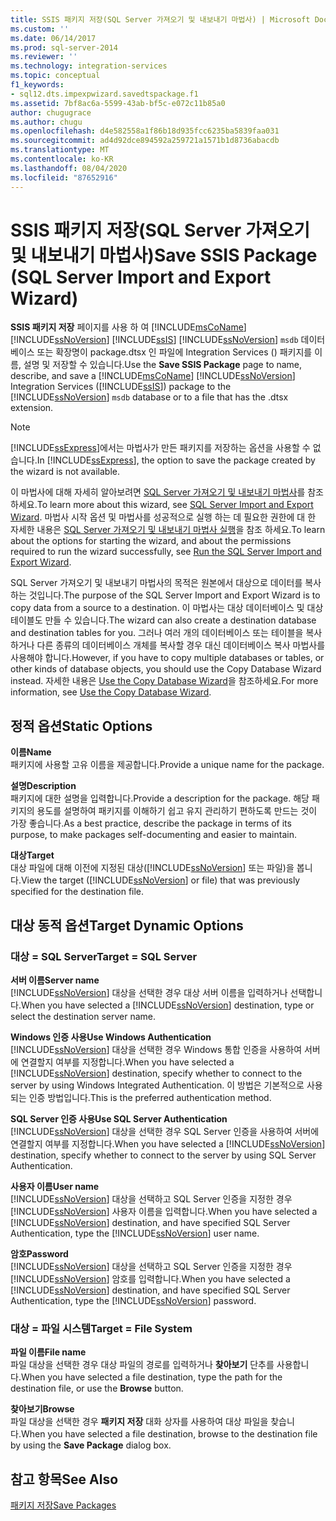```yaml
---
title: SSIS 패키지 저장(SQL Server 가져오기 및 내보내기 마법사) | Microsoft Docs
ms.custom: ''
ms.date: 06/14/2017
ms.prod: sql-server-2014
ms.reviewer: ''
ms.technology: integration-services
ms.topic: conceptual
f1_keywords:
- sql12.dts.impexpwizard.savedtspackage.f1
ms.assetid: 7bf8ac6a-5599-43ab-bf5c-e072c11b85a0
author: chugugrace
ms.author: chugu
ms.openlocfilehash: d4e582558a1f86b18d935fcc6235ba5839faa031
ms.sourcegitcommit: ad4d92dce894592a259721a1571b1d8736abacdb
ms.translationtype: MT
ms.contentlocale: ko-KR
ms.lasthandoff: 08/04/2020
ms.locfileid: "87652916"
---
```

# <a name="save-ssis-package-sql-server-import-and-export-wizard"></a><span data-ttu-id="bfb4e-102">SSIS 패키지 저장(SQL Server 가져오기 및 내보내기 마법사)</span><span class="sxs-lookup"><span data-stu-id="bfb4e-102">Save SSIS Package (SQL Server Import and Export Wizard)</span></span>
  <span data-ttu-id="bfb4e-103">**SSIS 패키지 저장** 페이지를 사용 하 여 [!INCLUDE[msCoName](../../includes/msconame-md.md)] [!INCLUDE[ssNoVersion](../../includes/ssnoversion-md.md)] [!INCLUDE[ssIS](../../includes/ssis-md.md)] [!INCLUDE[ssNoVersion](../../includes/ssnoversion-md.md)] `msdb` 데이터베이스 또는 확장명이 package.dtsx 인 파일에 Integration Services () 패키지를 이름, 설명 및 저장할 수 있습니다.</span><span class="sxs-lookup"><span data-stu-id="bfb4e-103">Use the **Save SSIS Package** page to name, describe, and save a [!INCLUDE[msCoName](../../includes/msconame-md.md)] [!INCLUDE[ssNoVersion](../../includes/ssnoversion-md.md)] Integration Services ([!INCLUDE[ssIS](../../includes/ssis-md.md)]) package to the [!INCLUDE[ssNoVersion](../../includes/ssnoversion-md.md)] `msdb` database or to a file that has the .dtsx extension.</span></span>  
  
> [!NOTE]  
>  <span data-ttu-id="bfb4e-104">[!INCLUDE[ssExpress](../../includes/ssexpress-md.md)]에서는 마법사가 만든 패키지를 저장하는 옵션을 사용할 수 없습니다.</span><span class="sxs-lookup"><span data-stu-id="bfb4e-104">In [!INCLUDE[ssExpress](../../includes/ssexpress-md.md)], the option to save the package created by the wizard is not available.</span></span>  
  
 <span data-ttu-id="bfb4e-105">이 마법사에 대해 자세히 알아보려면 [SQL Server 가져오기 및 내보내기 마법사](import-and-export-data-with-the-sql-server-import-and-export-wizard.md)를 참조 하세요.</span><span class="sxs-lookup"><span data-stu-id="bfb4e-105">To learn more about this wizard, see [SQL Server Import and Export Wizard](import-and-export-data-with-the-sql-server-import-and-export-wizard.md).</span></span> <span data-ttu-id="bfb4e-106">마법사 시작 옵션 및 마법사를 성공적으로 실행 하는 데 필요한 권한에 대 한 자세한 내용은 [SQL Server 가져오기 및 내보내기 마법사 실행](start-the-sql-server-import-and-export-wizard.md)을 참조 하세요.</span><span class="sxs-lookup"><span data-stu-id="bfb4e-106">To learn about the options for starting the wizard, and about the permissions required to run the wizard successfully, see [Run the SQL Server Import and Export Wizard](start-the-sql-server-import-and-export-wizard.md).</span></span>  
  
 <span data-ttu-id="bfb4e-107">SQL Server 가져오기 및 내보내기 마법사의 목적은 원본에서 대상으로 데이터를 복사하는 것입니다.</span><span class="sxs-lookup"><span data-stu-id="bfb4e-107">The purpose of the SQL Server Import and Export Wizard is to copy data from a source to a destination.</span></span> <span data-ttu-id="bfb4e-108">이 마법사는 대상 데이터베이스 및 대상 테이블도 만들 수 있습니다.</span><span class="sxs-lookup"><span data-stu-id="bfb4e-108">The wizard can also create a destination database and destination tables for you.</span></span> <span data-ttu-id="bfb4e-109">그러나 여러 개의 데이터베이스 또는 테이블을 복사하거나 다른 종류의 데이터베이스 개체를 복사할 경우 대신 데이터베이스 복사 마법사를 사용해야 합니다.</span><span class="sxs-lookup"><span data-stu-id="bfb4e-109">However, if you have to copy multiple databases or tables, or other kinds of database objects, you should use the Copy Database Wizard instead.</span></span> <span data-ttu-id="bfb4e-110">자세한 내용은 [Use the Copy Database Wizard](../../relational-databases/databases/use-the-copy-database-wizard.md)을 참조하세요.</span><span class="sxs-lookup"><span data-stu-id="bfb4e-110">For more information, see [Use the Copy Database Wizard](../../relational-databases/databases/use-the-copy-database-wizard.md).</span></span>  
  
## <a name="static-options"></a><span data-ttu-id="bfb4e-111">정적 옵션</span><span class="sxs-lookup"><span data-stu-id="bfb4e-111">Static Options</span></span>  
 <span data-ttu-id="bfb4e-112">**이름**</span><span class="sxs-lookup"><span data-stu-id="bfb4e-112">**Name**</span></span>  
 <span data-ttu-id="bfb4e-113">패키지에 사용할 고유 이름을 제공합니다.</span><span class="sxs-lookup"><span data-stu-id="bfb4e-113">Provide a unique name for the package.</span></span>  
  
 <span data-ttu-id="bfb4e-114">**설명**</span><span class="sxs-lookup"><span data-stu-id="bfb4e-114">**Description**</span></span>  
 <span data-ttu-id="bfb4e-115">패키지에 대한 설명을 입력합니다.</span><span class="sxs-lookup"><span data-stu-id="bfb4e-115">Provide a description for the package.</span></span> <span data-ttu-id="bfb4e-116">해당 패키지의 용도를 설명하여 패키지를 이해하기 쉽고 유지 관리하기 편하도록 만드는 것이 가장 좋습니다.</span><span class="sxs-lookup"><span data-stu-id="bfb4e-116">As a best practice, describe the package in terms of its purpose, to make packages self-documenting and easier to maintain.</span></span>  
  
 <span data-ttu-id="bfb4e-117">**대상**</span><span class="sxs-lookup"><span data-stu-id="bfb4e-117">**Target**</span></span>  
 <span data-ttu-id="bfb4e-118">대상 파일에 대해 이전에 지정된 대상([!INCLUDE[ssNoVersion](../../includes/ssnoversion-md.md)] 또는 파일)을 봅니다.</span><span class="sxs-lookup"><span data-stu-id="bfb4e-118">View the target ([!INCLUDE[ssNoVersion](../../includes/ssnoversion-md.md)] or file) that was previously specified for the destination file.</span></span>  
  
## <a name="target-dynamic-options"></a><span data-ttu-id="bfb4e-119">대상 동적 옵션</span><span class="sxs-lookup"><span data-stu-id="bfb4e-119">Target Dynamic Options</span></span>  
  
### <a name="target--sql-server"></a><span data-ttu-id="bfb4e-120">대상 = SQL Server</span><span class="sxs-lookup"><span data-stu-id="bfb4e-120">Target = SQL Server</span></span>  
 <span data-ttu-id="bfb4e-121">**서버 이름**</span><span class="sxs-lookup"><span data-stu-id="bfb4e-121">**Server name**</span></span>  
 <span data-ttu-id="bfb4e-122">[!INCLUDE[ssNoVersion](../../includes/ssnoversion-md.md)] 대상을 선택한 경우 대상 서버 이름을 입력하거나 선택합니다.</span><span class="sxs-lookup"><span data-stu-id="bfb4e-122">When you have selected a [!INCLUDE[ssNoVersion](../../includes/ssnoversion-md.md)] destination, type or select the destination server name.</span></span>  
  
 <span data-ttu-id="bfb4e-123">**Windows 인증 사용**</span><span class="sxs-lookup"><span data-stu-id="bfb4e-123">**Use Windows Authentication**</span></span>  
 <span data-ttu-id="bfb4e-124">[!INCLUDE[ssNoVersion](../../includes/ssnoversion-md.md)] 대상을 선택한 경우 Windows 통합 인증을 사용하여 서버에 연결할지 여부를 지정합니다.</span><span class="sxs-lookup"><span data-stu-id="bfb4e-124">When you have selected a [!INCLUDE[ssNoVersion](../../includes/ssnoversion-md.md)] destination, specify whether to connect to the server by using Windows Integrated Authentication.</span></span> <span data-ttu-id="bfb4e-125">이 방법은 기본적으로 사용되는 인증 방법입니다.</span><span class="sxs-lookup"><span data-stu-id="bfb4e-125">This is the preferred authentication method.</span></span>  
  
 <span data-ttu-id="bfb4e-126">**SQL Server 인증 사용**</span><span class="sxs-lookup"><span data-stu-id="bfb4e-126">**Use SQL Server Authentication**</span></span>  
 <span data-ttu-id="bfb4e-127">[!INCLUDE[ssNoVersion](../../includes/ssnoversion-md.md)] 대상을 선택한 경우 SQL Server 인증을 사용하여 서버에 연결할지 여부를 지정합니다.</span><span class="sxs-lookup"><span data-stu-id="bfb4e-127">When you have selected a [!INCLUDE[ssNoVersion](../../includes/ssnoversion-md.md)] destination, specify whether to connect to the server by using SQL Server Authentication.</span></span>  
  
 <span data-ttu-id="bfb4e-128">**사용자 이름**</span><span class="sxs-lookup"><span data-stu-id="bfb4e-128">**User name**</span></span>  
 <span data-ttu-id="bfb4e-129">[!INCLUDE[ssNoVersion](../../includes/ssnoversion-md.md)] 대상을 선택하고 SQL Server 인증을 지정한 경우 [!INCLUDE[ssNoVersion](../../includes/ssnoversion-md.md)] 사용자 이름을 입력합니다.</span><span class="sxs-lookup"><span data-stu-id="bfb4e-129">When you have selected a [!INCLUDE[ssNoVersion](../../includes/ssnoversion-md.md)] destination, and have specified SQL Server Authentication, type the [!INCLUDE[ssNoVersion](../../includes/ssnoversion-md.md)] user name.</span></span>  
  
 <span data-ttu-id="bfb4e-130">**암호**</span><span class="sxs-lookup"><span data-stu-id="bfb4e-130">**Password**</span></span>  
 <span data-ttu-id="bfb4e-131">[!INCLUDE[ssNoVersion](../../includes/ssnoversion-md.md)] 대상을 선택하고 SQL Server 인증을 지정한 경우 [!INCLUDE[ssNoVersion](../../includes/ssnoversion-md.md)] 암호를 입력합니다.</span><span class="sxs-lookup"><span data-stu-id="bfb4e-131">When you have selected a [!INCLUDE[ssNoVersion](../../includes/ssnoversion-md.md)] destination, and have specified SQL Server Authentication, type the [!INCLUDE[ssNoVersion](../../includes/ssnoversion-md.md)] password.</span></span>  
  
### <a name="target--file-system"></a><span data-ttu-id="bfb4e-132">대상 = 파일 시스템</span><span class="sxs-lookup"><span data-stu-id="bfb4e-132">Target = File System</span></span>  
 <span data-ttu-id="bfb4e-133">**파일 이름**</span><span class="sxs-lookup"><span data-stu-id="bfb4e-133">**File name**</span></span>  
 <span data-ttu-id="bfb4e-134">파일 대상을 선택한 경우 대상 파일의 경로를 입력하거나 **찾아보기** 단추를 사용합니다.</span><span class="sxs-lookup"><span data-stu-id="bfb4e-134">When you have selected a file destination, type the path for the destination file, or use the **Browse** button.</span></span>  
  
 <span data-ttu-id="bfb4e-135">**찾아보기**</span><span class="sxs-lookup"><span data-stu-id="bfb4e-135">**Browse**</span></span>  
 <span data-ttu-id="bfb4e-136">파일 대상을 선택한 경우 **패키지 저장** 대화 상자를 사용하여 대상 파일을 찾습니다.</span><span class="sxs-lookup"><span data-stu-id="bfb4e-136">When you have selected a file destination, browse to the destination file by using the **Save Package** dialog box.</span></span>  
  
## <a name="see-also"></a><span data-ttu-id="bfb4e-137">참고 항목</span><span class="sxs-lookup"><span data-stu-id="bfb4e-137">See Also</span></span>  
 [<span data-ttu-id="bfb4e-138">패키지 저장</span><span class="sxs-lookup"><span data-stu-id="bfb4e-138">Save Packages</span></span>](../save-packages.md)  
  
  
